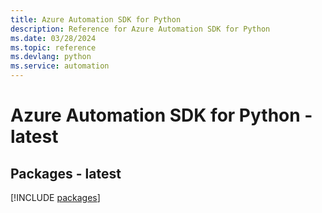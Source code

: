 ```yaml
---
title: Azure Automation SDK for Python
description: Reference for Azure Automation SDK for Python
ms.date: 03/28/2024
ms.topic: reference
ms.devlang: python
ms.service: automation
---
```

# Azure Automation SDK for Python - latest
## Packages - latest
[!INCLUDE [packages](automation-index.md)]